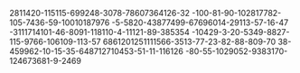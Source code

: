 2811420-115115-699248-3078-78607364126-32
-100-81-90-102817782-105-7436-59-10010187976
-5-5820-43877499-67696014-29113-57-16-47
-3111714101-46-8091-118110-4-11121-89-385354
-10429-3-20-5349-8827-115-9766-106109-113-57
6861201251111566-3513-77-23-82-88-809-70
38-459962-10-15-35-648712710453-51-11-116126
-80-55-1029052-9383170-124673681-9-2469
